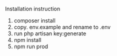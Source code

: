 Installation instruction
1. composer install
2. copy. env.example and rename to .env
3. run php artisan key:generate
4. npm install
5. npm run prod